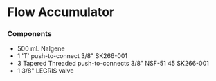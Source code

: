 # Flow Accumulator

### Components

- 500 mL Nalgene
- 1 'T' push-to-connect 3/8" SK266-001
- 3 Tapered Threaded push-to-connects 3/8" NSF-51 45 SK266-001
- 1 3/8" LEGRIS valve

